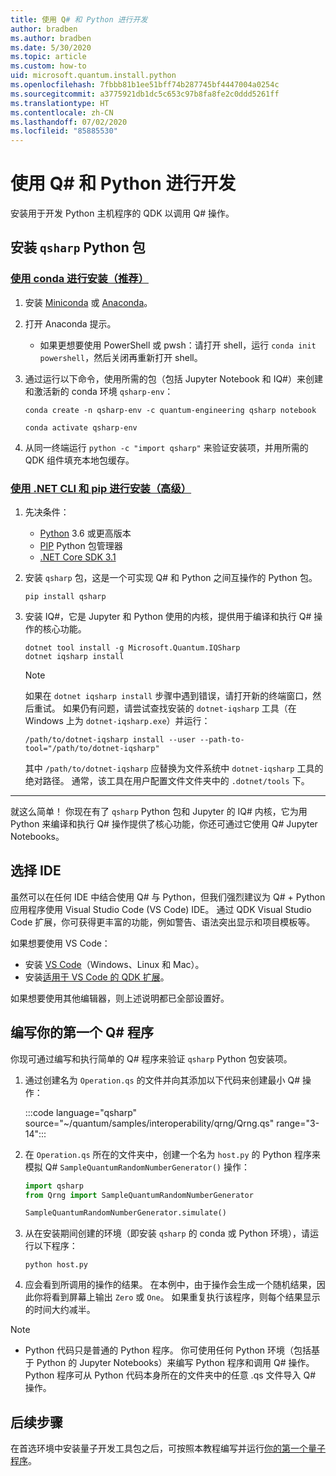 ```yaml
---
title: 使用 Q# 和 Python 进行开发
author: bradben
ms.author: bradben
ms.date: 5/30/2020
ms.topic: article
ms.custom: how-to
uid: microsoft.quantum.install.python
ms.openlocfilehash: 7fbbb81b1ee51bff74b287745bf4447004a0254c
ms.sourcegitcommit: a3775921db1dc5c653c97b8fa8fe2c0ddd5261ff
ms.translationtype: HT
ms.contentlocale: zh-CN
ms.lasthandoff: 07/02/2020
ms.locfileid: "85885530"
---
```

# <a name="develop-with-q-and-python"></a>使用 Q# 和 Python 进行开发

安装用于开发 Python 主机程序的 QDK 以调用 Q# 操作。

## <a name="install-the-qsharp-python-package"></a>安装 `qsharp` Python 包

### <a name="install-using-conda-recommended"></a>[使用 conda 进行安装（推荐）](#tab/tabid-conda)

1. 安装 [Miniconda](https://docs.conda.io/en/latest/miniconda.html) 或 [Anaconda](https://www.anaconda.com/products/individual#Downloads)。

1. 打开 Anaconda 提示。

   - 如果更想要使用 PowerShell 或 pwsh：请打开 shell，运行 `conda init powershell`，然后关闭再重新打开 shell。

1. 通过运行以下命令，使用所需的包（包括 Jupyter Notebook 和 IQ#）来创建和激活新的 conda 环境 `qsharp-env`：

    ```
    conda create -n qsharp-env -c quantum-engineering qsharp notebook

    conda activate qsharp-env
    ```

1. 从同一终端运行 `python -c "import qsharp"` 来验证安装项，并用所需的 QDK 组件填充本地包缓存。

### <a name="install-using-net-cli-and-pip-advanced"></a>[使用 .NET CLI 和 pip 进行安装（高级）](#tab/tabid-dotnetcli)

1. 先决条件：

    - [Python](https://www.python.org/downloads/) 3.6 或更高版本
    - [PIP](https://pip.pypa.io/en/stable/installing) Python 包管理器
    - [.NET Core SDK 3.1](https://dotnet.microsoft.com/download/dotnet-core/3.1)


1. 安装 `qsharp` 包，这是一个可实现 Q# 和 Python 之间互操作的 Python 包。

    ```
    pip install qsharp
    ```

1. 安装 IQ#，它是 Jupyter 和 Python 使用的内核，提供用于编译和执行 Q# 操作的核心功能。

    ```dotnetcli
    dotnet tool install -g Microsoft.Quantum.IQSharp
    dotnet iqsharp install
    ```

    > [!NOTE]
    > 如果在 `dotnet iqsharp install` 步骤中遇到错误，请打开新的终端窗口，然后重试。
    > 如果仍有问题，请尝试查找安装的 `dotnet-iqsharp` 工具（在 Windows 上为 `dotnet-iqsharp.exe`）并运行：
    > ```
    > /path/to/dotnet-iqsharp install --user --path-to-tool="/path/to/dotnet-iqsharp"
    > ```
    > 其中 `/path/to/dotnet-iqsharp` 应替换为文件系统中 `dotnet-iqsharp` 工具的绝对路径。
    > 通常，该工具在用户配置文件文件夹中的 `.dotnet/tools` 下。
    
***

就这么简单！ 你现在有了 `qsharp` Python 包和 Jupyter 的 IQ# 内核，它为用 Python 来编译和执行 Q# 操作提供了核心功能，你还可通过它使用 Q# Jupyter Notebooks。

## <a name="choose-your-ide"></a>选择 IDE

虽然可以在任何 IDE 中结合使用 Q# 与 Python，但我们强烈建议为 Q# + Python 应用程序使用 Visual Studio Code (VS Code) IDE。 通过 QDK Visual Studio Code 扩展，你可获得更丰富的功能，例如警告、语法突出显示和项目模板等。

如果想要使用 VS Code：

- 安装 [VS Code](https://code.visualstudio.com/download)（Windows、Linux 和 Mac）。
- 安装[适用于 VS Code 的 QDK 扩展](https://marketplace.visualstudio.com/items?itemName=quantum.quantum-devkit-vscode)。

如果想要使用其他编辑器，则上述说明都已全部设置好。

## <a name="write-your-first-q-program"></a>编写你的第一个 Q# 程序

你现可通过编写和执行简单的 Q# 程序来验证 `qsharp` Python 包安装项。

1. 通过创建名为 `Operation.qs` 的文件并向其添加以下代码来创建最小 Q# 操作：

    :::code language="qsharp" source="~/quantum/samples/interoperability/qrng/Qrng.qs" range="3-14":::

1. 在 `Operation.qs` 所在的文件夹中，创建一个名为 `host.py` 的 Python 程序来模拟 Q# `SampleQuantumRandomNumberGenerator()` 操作：

    ```python
    import qsharp
    from Qrng import SampleQuantumRandomNumberGenerator

    SampleQuantumRandomNumberGenerator.simulate()
    ```

1. 从在安装期间创建的环境（即安装 `qsharp` 的 conda 或 Python 环境），请运行以下程序：

    ```
    python host.py
    ```

1. 应会看到所调用的操作的结果。 在本例中，由于操作会生成一个随机结果，因此你将看到屏幕上输出 `Zero` 或 `One`。 如果重复执行该程序，则每个结果显示的时间大约减半。

> [!NOTE]
> * Python 代码只是普通的 Python 程序。 你可使用任何 Python 环境（包括基于 Python 的 Jupyter Notebooks）来编写 Python 程序和调用 Q# 操作。 Python 程序可从 Python 代码本身所在的文件夹中的任意 .qs 文件导入 Q# 操作。

## <a name="next-steps"></a>后续步骤

在首选环境中安装量子开发工具包之后，可按照本教程编写并运行[你的第一个量子程序](xref:microsoft.quantum.quickstarts.qrng)。
